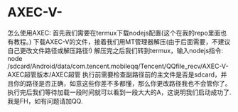 # AXEC-V-
怎么使用AXEC:
首先我们需要在termux下载nodejs配置(这个在我的repo里面也有教程。)
下载AXEC-V的文件，接着我们用MT管理器解压(由于后面需要，不建议自己更改文件路径或解压路径!)
解压完之后我们转到termux，输入nodejs指令:
node /sdcard/Android/data/com.tencent.mobileqq/Tencent/QQfile_recv/AXEC-V-AXEC超管版本/AXEC超管
执行前需要检查副路径前的主文件是否是sdcard，并且你的路径是否正确，如意这些你差不多都懂，那么你更改路径我也不会管你了。
执行完后我们等待加载一段时间就可以看到一段大大的A，这说明我们启动成功了.
我是FH，如有问题请加QQ.
